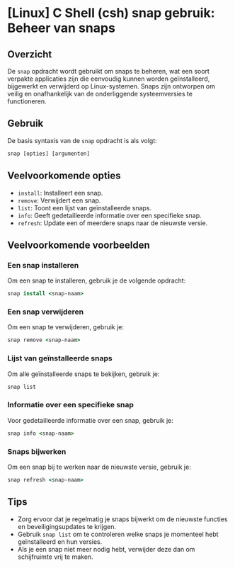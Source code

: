 # [Linux] C Shell (csh) snap gebruik: Beheer van snaps

## Overzicht
De `snap` opdracht wordt gebruikt om snaps te beheren, wat een soort verpakte applicaties zijn die eenvoudig kunnen worden geïnstalleerd, bijgewerkt en verwijderd op Linux-systemen. Snaps zijn ontworpen om veilig en onafhankelijk van de onderliggende systeemversies te functioneren.

## Gebruik
De basis syntaxis van de `snap` opdracht is als volgt:

```csh
snap [opties] [argumenten]
```

## Veelvoorkomende opties
- `install`: Installeert een snap.
- `remove`: Verwijdert een snap.
- `list`: Toont een lijst van geïnstalleerde snaps.
- `info`: Geeft gedetailleerde informatie over een specifieke snap.
- `refresh`: Update een of meerdere snaps naar de nieuwste versie.

## Veelvoorkomende voorbeelden

### Een snap installeren
Om een snap te installeren, gebruik je de volgende opdracht:

```csh
snap install <snap-naam>
```

### Een snap verwijderen
Om een snap te verwijderen, gebruik je:

```csh
snap remove <snap-naam>
```

### Lijst van geïnstalleerde snaps
Om alle geïnstalleerde snaps te bekijken, gebruik je:

```csh
snap list
```

### Informatie over een specifieke snap
Voor gedetailleerde informatie over een snap, gebruik je:

```csh
snap info <snap-naam>
```

### Snaps bijwerken
Om een snap bij te werken naar de nieuwste versie, gebruik je:

```csh
snap refresh <snap-naam>
```

## Tips
- Zorg ervoor dat je regelmatig je snaps bijwerkt om de nieuwste functies en beveiligingsupdates te krijgen.
- Gebruik `snap list` om te controleren welke snaps je momenteel hebt geïnstalleerd en hun versies.
- Als je een snap niet meer nodig hebt, verwijder deze dan om schijfruimte vrij te maken.